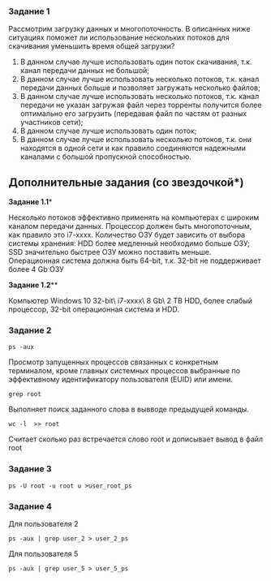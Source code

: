 ### Задание 1

Рассмотрим загрузку данных и многопоточность. В описанных ниже ситуациях поможет ли использование нескольких потоков для скачивания уменьшить время общей загрузки?

1. В данном случае лучше использовать один поток скачивания, т.к. канал передачи данных не большой;
2. В данном случае лучше использовать несколько потоков, т.к. канал передачи данных больше и позволяет загружать несколько файлов;
3. В данном случае лучше использовать несколько потоков, т.к. канал передачи не указан загружая файл через торренты получится более оптимально его загрузить (передавая файл по частям от разных участников сети);
4. В данном случае лучше использовать один поток;
5. В данном случае лучше использовать несколько потоков, т.к. они находятся в одной сети и как правило соединяются надежными каналами с большой пропускной способностью.


## Дополнительные задания (со звездочкой*)

**Задание 1.1***

Несколько потоков эффективно применять на компьютерах с широким каналом передачи данных. Процессор должен быть многопоточным, как правило это i7-xxxx. Количество ОЗУ будет зависить от выбора системы хранения: 
HDD более медленный необходимо больше ОЗУ;
SSD значительно быстрее ОЗУ можно поставить меньше.
Операционная система должна быть 64-bit, т.к. 32-bit не поддерживает более 4 Gb ОЗУ

**Задание 1.2****

Компьютер Windows 10 32-bit\ i7-xxxx\ 8 Gb\ 2 TB HDD, более слабый процессор, 32-bit операционная система и HDD.


### Задание 2

    ps -aux
    
Просмотр запущенных процессов связанных с конкретным терминалом, кроме главных системных процессов выбранные по эффективному идентификатору пользователя (EUID) или имени.
    
    grep root 
    
Выполняет поиск заданного слова в вывводе предыдущей команды.
    
    wc -l  >> root
    
Считает сколько раз встречается слово root и дописывает вывод в файл root

### Задание 3

    ps -U root -u root u >user_root_ps


### Задание 4

Для пользователя 2

    ps -aux | grep user_2 > user_2_ps 

Для пользователя 5

    ps -aux | grep user_5 > user_5_ps 
